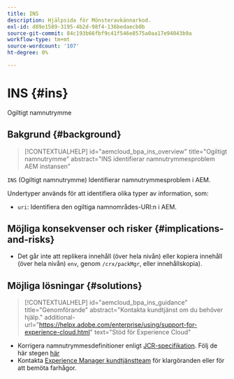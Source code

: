 ```yaml
---
title: INS
description: Hjälpsida för Mönsteravkännarkod.
exl-id: d89e1589-3195-4b2d-98f4-136bedaecb0b
source-git-commit: 84c193b66fbf9c41f546e8575a0aa17e94043b9a
workflow-type: tm+mt
source-wordcount: '107'
ht-degree: 0%

---
```


# INS {#ins}

Ogiltigt namnutrymme

## Bakgrund {#background}

>[!CONTEXTUALHELP]
>id="aemcloud_bpa_ins_overview"
>title="Ogiltigt namnutrymme"
>abstract="INS identifierar namnutrymmesproblem AEM instansen"

`INS`  (Ogiltigt namnutrymme) Identifierar namnutrymmesproblem i AEM.

Undertyper används för att identifiera olika typer av information, som:

* `uri`: Identifiera den ogiltiga namnområdes-URI:n i AEM.

## Möjliga konsekvenser och risker {#implications-and-risks}

* Det går inte att replikera innehåll (över hela nivån) eller kopiera innehåll (över hela nivån) `env`, genom `/crx/packMgr`, eller innehållskopia).

## Möjliga lösningar {#solutions}

>[!CONTEXTUALHELP]
>id="aemcloud_bpa_ins_guidance"
>title="Genomförande"
>abstract="Kontakta kundtjänst om du behöver hjälp."
>additional-url="https://helpx.adobe.com/enterprise/using/support-for-experience-cloud.html" text="Stöd för Experience Cloud"

* Korrigera namnutrymmesdefinitioner enligt [JCR-specifikation](https://developer.adobe.com/experience-manager/reference-materials/spec/jcr/1.0/4.5_Namespaces.html). Följ de här stegen [här](https://experienceleaguecommunities.adobe.com/t5/adobe-experience-manager/how-can-i-delete-a-namespace-created-in-crx/td-p/225163)
* Kontakta [Experience Manager kundtjänstteam](https://helpx.adobe.com/enterprise/using/support-for-experience-cloud.html) för klargöranden eller för att bemöta farhågor.
